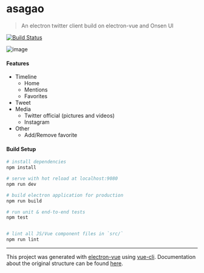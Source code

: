 # asagao

> An electron twitter client build on electron-vue and Onsen UI

[![Build Status](https://travis-ci.org/megos/asagao.svg?branch=master)](https://travis-ci.org/megos/asagao)

![image](http://cdn-ak.f.st-hatena.com/images/fotolife/t/tmegos/20171111/20171111221615.png)

#### Features
- Timeline
  - Home
  - Mentions
  - Favorites
- Tweet
- Media
  - Twitter official (pictures and videos)
  - Instagram
- Other
  - Add/Remove favorite

#### Build Setup

``` bash
# install dependencies
npm install

# serve with hot reload at localhost:9080
npm run dev

# build electron application for production
npm run build

# run unit & end-to-end tests
npm test


# lint all JS/Vue component files in `src/`
npm run lint

```

---

This project was generated with [electron-vue](https://github.com/SimulatedGREG/electron-vue) using [vue-cli](https://github.com/vuejs/vue-cli). Documentation about the original structure can be found [here](https://simulatedgreg.gitbooks.io/electron-vue/content/index.html).
